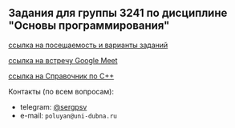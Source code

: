 ## Задания для группы 3241 по дисциплине "Основы программирования"

[ссылка на посещаемость и варианты заданий](https://docs.google.com/spreadsheets/d/1X3l7dz4ehEe93RKtXKTP-YCMo5_meJjhz4ImFyVvWIY/edit?usp=sharing)

[ссылка на встречу Google Meet](https://meet.google.com/sfm-wnsz-per)

[ссылка на Справочник по C++](https://ru.cppreference.com/w/)

Контакты (по всем вопросам):

* telegram: [@sergpsv](https://t.me/sergpsv)
* e-mail: `poluyan@uni-dubna.ru`
